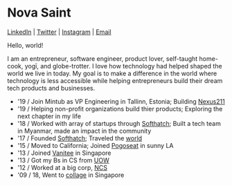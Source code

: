 # Nova Saint

[LinkedIn](https://www.linkedin.com/in/novasaint) | [Twitter](https://www.twitter.com/_novasaint_) | [Instagram](https://www.instagram.com/novasaint/) | [Email](mailto:nova@softhatch.com)

Hello, world!

I am an entrepreneur, software engineer, product lover, self-taught home-cook, yogī, and globe-trotter. I love how technology had helped shaped the world we live in today. My goal is to make a difference in the world where technology is less accessible while helping entrepreneurs build their dream tech products and businesses.

- '19 / Join Mintub as VP Engineering in Tallinn, Estonia; Building [Nexus211](https://www.nexus211.com)
- '19 / Helping non-profit organizations build thier products; Exploring the next chapter in my life
- '18 / Worked with array of startups through [Softhatch](https://www.softhatch.com); Built a tech team in Myanmar, made an impact in the community
- '17 / Founded [Softhatch](https://www.softhath.com); Traveled the [world](https://www.instagram.com/novasaint/)
- '15 / Moved to California; Joined [Pogoseat](https://www.pogoseat.com) in sunny LA
- '13 / Joined [Vanitee](https://www.vanitee.com/) in Singapore
- '13 / Got my Bs in CS from [UOW](https://www.uow.edu.au/)
- '12 / Worked at a big corp, [NCS](https://www.ncs.com.sg)
- '09 / 18, Went to [collage](https://www.tp.edu.sh) in Singapore
